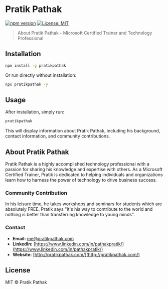 # Pratik Pathak

[![npm version](https://badge.fury.io/js/pratikpathak.svg)](https://badge.fury.io/js/pratikpathak)
[![License: MIT](https://img.shields.io/badge/License-MIT-yellow.svg)](https://opensource.org/licenses/MIT)

> About Pratik Pathak - Microsoft Certified Trainer and Technology Professional

## Installation

```bash
npm install -g pratikpathak
```

Or run directly without installation:

```bash
npx pratikpathak -y
```

## Usage

After installation, simply run:

```bash
pratikpathak
```

This will display information about Pratik Pathak, including his background, contact information, and community contributions.

## About Pratik Pathak

Pratik Pathak is a highly accomplished technology professional with a passion for sharing his knowledge and expertise with others. As a Microsoft Certified Trainer, Pratik is dedicated to helping individuals and organizations learn how to harness the power of technology to drive business success.

### Community Contribution

In his leisure time, he takes workshops and seminars for students which are absolutely FREE. Pratik says "It's his way to contribute to the world and nothing is better than transferring knowledge to young minds".

### Contact

- **Email:** me@pratikpathak.com
- **LinkedIn:** [https://www.linkedin.com/in/pathakpratik/](https://www.linkedin.com/in/pathakpratik/)
- **Website:** [http://pratikpathak.com/](http://pratikpathak.com/)

## License

MIT © Pratik Pathak
